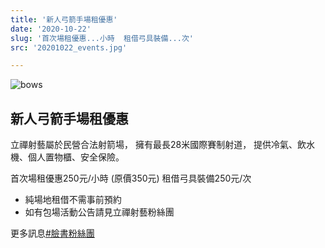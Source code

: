```yaml
---
title: '新人弓箭手場租優惠'
date: '2020-10-22'
slug: '首次場租優惠...小時  租借弓具裝備...次'
src: '20201022_events.jpg'

---
```


![bows](/assets/images/events/20201022_events.jpg)

## 新人弓箭手場租優惠

立禪射藝屬於民營合法射箭場，
擁有最長28米國際賽制射道，
提供冷氣、飲水機、個人置物櫃、安全保險。


首次場租優惠250元/小時 (原價350元)
租借弓具裝備250元/次

* 純場地租借不需事前預約
* 如有包場活動公告請見立禪射藝粉絲團

更多訊息[#臉書粉絲團](https://www.facebook.com/LZarchery/)